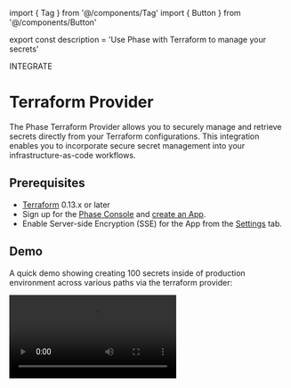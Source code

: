 import { Tag } from '@/components/Tag'
import { Button } from '@/components/Button'

export const description = 'Use Phase with Terraform to manage your secrets'

<Tag variant="small">INTEGRATE</Tag>

# Terraform Provider

The Phase Terraform Provider allows you to securely manage and retrieve secrets directly from your Terraform configurations. This integration enables you to incorporate secure secret management into your infrastructure-as-code workflows.

## Prerequisites

- [Terraform](https://www.terraform.io/downloads.html) 0.13.x or later
- Sign up for the [Phase Console](/quickstart) and [create an App](/console/apps#create-an-app).
- Enable Server-side Encryption (SSE) for the App from the [Settings](/console/apps#settings) tab.

## Demo

A quick demo showing creating 100 secrets inside of production environment across various paths via the terraform provider:

<video src="/assets/images/platform-integrations/hashicorp/terraform/terraform-apply-secrets-create-demo.mp4" controls />

## Preparation

1. Create a new **Phase Service Account Token** or a **Personal Access Token** (PAT). If you intend to retrieve values of personal secret overrides set in your account via the Phase Console or the Phase CLI, be sure to use a Personal Access Token (PAT).

2. Fetch your Phase **Application ID** (AppID) by going to your application settings in the Phase Console, hovering over UUID under the App section and clicking the `Copy` button:

![Application ID](/assets/images/console/settings/application-id.png)

## Step 1: Install the Provider

To use the Phase provider in your Terraform configuration, add the following Terraform block to your configuration:

```hcl
terraform {
  required_providers {
    phase = {
      source  = "phasehq/phase"
      version = "0.2.0" // replace with latest version
    }
  }
}
```

You can get the latest version of Phase from the official [Terraform Registry](https://registry.terraform.io/providers/phasehq/phase) or [GitHub releases](https://github.com/phasehq/terraform-provider-phase/releases).

## Step 2: Configure the Provider

To configure the provider, you need to provide your Phase API credentials. We recommend using environment variables for sensitive information:

```hcl
provider "phase" {
  phase_token = "pss_service:v1:..." # or "pss_user:v1:..." // A Phase Service Token or a Phase User Token (PAT)
  // Alternatively supply a PHASE_TOKEN environment variable 
}
```

If you are using a self-hosted instance of Phase, you can specify the API host using the `host` argument in the provider configuration:

```hcl
provider "phase" {
  host                 = "https://phase.example.io"
  skip_tls_verification = true # Optional, if your Phase instance is using a self-signed certificate, you can set this to true to skip TLS verification.
  phase_token          = "pss_service:v1:..." # or "pss_user:v1:..." // A Phase Service Token or a Phase User Token (PAT)
}
```

<Note>
You can provide the `phase_token` at runtime through the interactive menu or as an environment variable using any of the following: `PHASE_TOKEN`, `PHASE_SERVICE_TOKEN`, `PHASE_PAT_TOKEN`.
</Note>

## Step 3: Using the Provider

### Fetching Secrets

To fetch secrets from Phase, use the `phase_secrets` data source:

```hcl
data "phase_secrets" "all" {
  env    = "development" // The environment to fetch secrets from.
  app_id = "your-app-id" // The ID of the Phase application to fetch secrets from.
  path   = "" // Use an empty string to fetch all secrets in the application.
}

output "all_secret_keys" {
  value     = data.phase_secrets.all.secrets
  sensitive = true
}
```

☝️ This will fetch all secrets stored inside your Phase application in the development environment.

Example:

```hcl
terraform {
  required_providers {
    phase = {
      source = "phasehq/phase"
      version = "0.2.0"
    }
  }
}

provider "phase" {
  skip_tls_verification = true
  host = "https://phase.internal.acme.com"
}

data "phase_secrets" "all" {
  env    = "production"
  app_id = "907549ca-1430-4aa0-9998-290525741005"
  path   = ""
}

output "all_secret_keys" {
  value     = data.phase_secrets.all.secrets
  sensitive = true
}
```

### Fetching Secrets from a Specific Path

To fetch all secrets under a specific path:

```hcl
data "phase_secrets" "path_secrets" {
  env    = "production"
  app_id = "your-app-id"
  path   = "/backend"
}

output "backend_secret_keys" {
  value     = data.phase_secrets.path_secrets.secrets["JWT_SECRET"]
  sensitive = true
}
```

Example:

```hcl
terraform {
  required_providers {
    phase = {
      source = "phasehq/phase"
      version = "0.2.0"
    }
  }
}

provider "phase" {
  skip_tls_verification = true
  host = "https://phase.internal.acme.com"
}

data "phase_secrets" "all" {
  env    = "production"
  app_id = "907549ca-1430-4aa0-9998-290525741005"
  path   = "/folder/path"
}

output "all_secret_keys" {
  value     = data.phase_secrets.all.secrets
  sensitive = true
}
```
☝️ This will fetch the `JWT_SECRET` secret from the `/backend` folder inside your Phase application in the production environment.

### Fetching a Single Secret

To fetch a specific secret:

```hcl
data "phase_secrets" "single" {
  env    = "development"
  app_id = "your-app-id"
}

output "database_url" {
  value     = data.phase_secrets.single.secrets["DATABASE_URL"]
  sensitive = true
}
```
☝️ This will fetch the value of the `DATABASE_URL` secret from your Phase application in the development environment.

Example:

```hcl
terraform {
  required_providers {
    phase = {
      source = "phasehq/phase"
      version = "0.2.0" 
    }
  }
}

provider "phase" {
  host = "https://phase.internal.acme.com"
}

data "phase_secrets" "single" {
  env    = "production"
  app_id = "907549ca-1430-4aa0-9998-290525741005"

}

output "database_url" {
  value     = data.phase_secrets.single.secrets["DATABASE_URL"]
  sensitive = true
}

```

### Creating Secrets

```hcl
resource "phase_secret" "example" {
  app_id  = "8b94fe5c-ea7d-4091-9087-e0e03089bd47"
  env     = "production"
  key     = "DATABASE_URL"
  path    = "/database/pgsql"
  comment = "AWS RDS PostgreSQL database creds"
  tags    = ["database", "RDS"]  // Tags must be pre-created in the Phase Console
  value   = "postgres://${USER}:${PASSWORD}@${HOST}:{PORT}/${DATABASE}"
}
```

<Note>
To be able to assign tags to secrets, the tags must already be created in the Phase Console beforehand.
</Note>

Example:

```hcl
terraform {
  required_providers {
    phase = {
      source  = "phasehq/phase"
      version = "0.2.0"
    }
    random = {
      source  = "hashicorp/random"
      version = "3.6.0"
    }
  }
}

provider "phase" {
  host = "https://internal.phase.acme.com"
}

# Generate random values for secrets
resource "random_bytes" "secret_1" {
  length = 32
}

resource "random_bytes" "secret_2" {
  length = 64
}

resource "phase_secret" "terraform_secret_1" {
  app_id  = "8b94fe5c-ea7d-4091-9087-e0e03089bd47"
  env     = "development"
  key     = "TF_SECRET_1"
  value   = random_bytes.secret_1.hex
  path    = "/"
  comment = "Created by Terraform"
  tags    = ["database"]  # Tag must already exist in Phase Console
}

resource "phase_secret" "terraform_secret_2" {
  app_id  = "8b94fe5c-ea7d-4091-9087-e0e03089bd47"
  env     = "production"
  key     = "TF_SECRET_2"
  value   = random_bytes.secret_2.hex
  path    = "/foo-bar"
  comment = "Created by Terraform"
}
```

### Using Secrets in Resources

You can use the fetched secrets in your Terraform configurations like this:

```hcl
resource "some_resource" "example" {
  database_url   = data.phase_secrets.all.secrets["DATABASE_URL"]
  api_key        = data.phase_secrets.all.secrets["API_KEY"]
  backend_config = data.phase_secrets.all.secrets["BACKEND_CONFIG"]
}
```

## Step 4: Run terraform

Initialize Terraform in the root of your project. This will pull all dependencies and configurations:
```fish
terraform init
```

Run Terraform plan to retrieve secrets from Phase and preview the changes that will be made:
```fish
terraform plan
```

Execute your Terraform workflow:
```fish
terraform apply
```

## Step 5: Destroy the resources

To destroy the resources created by the Terraform configuration, run the following command:
```fish
terraform destroy
```

### Importing Existing Secrets

You can import existing secrets from Phase into your Terraform state using:

```fish
terraform import phase_secret.<resource_name> "<app_id>:<env>:<path>:<key>"
```

For example:
```fish
terraform import phase_secret.imported_secret "907549ca-1430-4aa0-9998-290525741005:production:/database/:DB_HOST"
```

### Secret Versions and Metadata

The provider automatically tracks secret versions and metadata:

```hcl
resource "phase_secret" "database_url" {
  env    = "production"
  app_id = "your-app-id"
  key    = "DATABASE_URL"
  value  = "postgres://user:password@localhost:5432/db"
  tags   = ["database", "credentials"]  # Tags must already exist in Phase Console
}

output "secret_version" {
  value = phase_secret.database_url.version
}

output "secret_created_at" {
  value = phase_secret.database_url.created_at
}
```

## Personal Secret Overrides

Personal Secret Overrides allow individual users to temporarily override a secret's value for their own use, without affecting the value for other users or systems. Important points to note:

1. **User Token Requirement**: Personal Secret Overrides require authentication with a Phase User Token (Personal Access Token or PAT). Service tokens do not support this feature.

2. **Activation**: Personal Secret Overrides must be activated through the Phase Console or the Phase CLI. They cannot be directly triggered or modified through the Terraform provider.

3. **Behavior**: When active, the Terraform provider automatically uses the overridden value instead of the main secret value when fetching secrets.

4. **Visibility**: Personal Secret Overrides are only visible and applicable to the user who created them.

## Best Practices

1. Use variables or environment variables for the Phase token to keep it out of your Terraform configurations.
2. Utilize Terraform's `sensitive` argument when outputting or using secret values to prevent accidental exposure.
3. Be cautious when using `terraform output` commands, as these may display sensitive information.
4. Create all necessary tags in the Phase Console before referencing them in Terraform configurations. In the near future, we will add an API to automatically create tags in Terraform.
